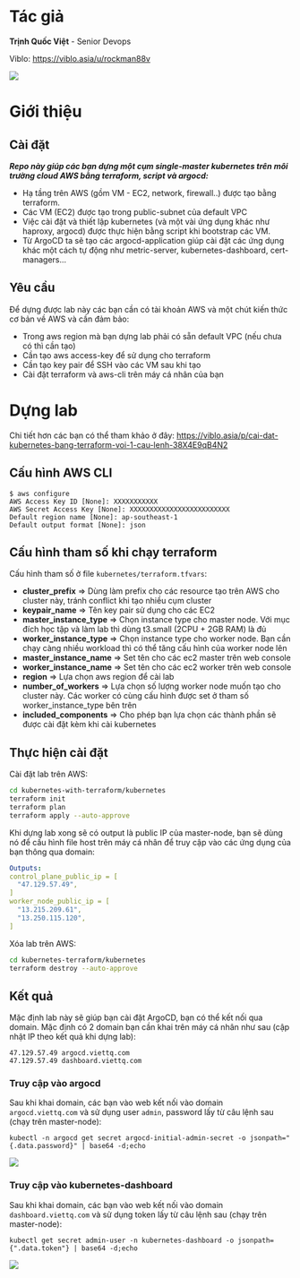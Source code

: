 # Tác giả
**Trịnh Quốc Việt** - Senior Devops

Viblo: https://viblo.asia/u/rockman88v

![](https://i.upanh.org/2024/02/14/VietTQ180x1807f55513fe356686e.png)

# Giới thiệu
## Cài đặt
***Repo này giúp các bạn dựng một cụm single-master kubernetes trên môi trường cloud AWS bằng terraform, script và argocd:***
- Hạ tầng trên AWS (gồm VM - EC2, network, firewall..) được tạo bằng terraform.
- Các VM (EC2) được tạo trong public-subnet của default VPC
- Việc cài đặt và thiết lập kubernetes (và một vài ứng dụng khác như haproxy, argocd) được thực hiện bằng script khi bootstrap các VM.
- Từ ArgoCD ta sẽ tạo các argocd-application giúp cài đặt các ứng dụng khác một cách tự động như metric-server, kubernetes-dashboard, cert-managers...
## Yêu cầu
Để dựng được lab này các bạn cần có tài khoản AWS và một chút kiến thức cơ bản về AWS và cần đảm bảo:
- Trong aws region mà bạn dựng lab phải có sẵn default VPC (nếu chưa có thì cần tạo)
- Cần tạo aws access-key để sử dụng cho terraform
- Cần tạo key pair để SSH vào các VM sau khi tạo
- Cài đặt terraform và aws-cli trên máy cá nhân của bạn

# Dựng lab
Chi tiết hơn các bạn có thể tham khảo ở đây:
https://viblo.asia/p/cai-dat-kubernetes-bang-terraform-voi-1-cau-lenh-38X4E9qB4N2
## Cấu hình AWS CLI	
```
$ aws configure
AWS Access Key ID [None]: XXXXXXXXXXX
AWS Secret Access Key [None]: XXXXXXXXXXXXXXXXXXXXXXXXX
Default region name [None]: ap-southeast-1
Default output format [None]: json
```
## Cấu hình tham số khi chạy terraform
Cấu hình tham số ở file `kubernetes/terraform.tfvars`:
- **cluster_prefix** => Dùng làm prefix cho các resource tạo trên AWS cho cluster này, tránh conflict khi tạo nhiều cụm cluster
- **keypair_name** => Tên key pair sử dụng cho các EC2
- **master_instance_type** => Chọn instance type cho master node. Với mục đích học tập và làm lab thì dùng t3.small (2CPU + 2GB RAM) là đủ
- **worker_instance_type** => Chọn instance type cho worker node. Bạn cần chạy càng nhiều workload thì có thể tăng cấu hình của worker node lên
- **master_instance_name** => Set tên cho các ec2 master trên web console
- **worker_instance_name** => Set tên cho các ec2 worker trên web console
- **region** => Lựa chọn aws region để cài lab
- **number_of_workers** => Lựa chọn số lượng worker node muốn tạo cho cluster này. Các worker có cùng cấu hình được set ở tham số worker_instance_type bên trên
- **included_components** => Cho phép bạn lựa chọn các thành phần sẽ được cài đặt kèm khi cài kubernetes
## Thực hiện cài đặt
Cài đặt lab trên AWS:
````bash
cd kubernetes-with-terraform/kubernetes
terraform init
terraform plan
terraform apply --auto-approve
````
Khi dựng lab xong sẽ có output là public IP của master-node, bạn sẽ dùng nó để cấu hình file host trên máy cá nhân để truy cập vào các ứng dụng của bạn thông qua domain:
````yaml
Outputs:
control_plane_public_ip = [
  "47.129.57.49",
]
worker_node_public_ip = [
  "13.215.209.61",
  "13.250.115.120",
]
````

Xóa lab trên AWS:
````bash
cd kubernetes-terraform/kubernetes
terraform destroy --auto-approve
````
## Kết quả

Mặc định lab này sẽ giúp bạn cài đặt ArgoCD, bạn có thể kết nối qua domain. Mặc định có 2 domain bạn cần khai trên máy cá nhân như sau (cập nhật IP theo kết quả khi dựng lab):
````
47.129.57.49 argocd.viettq.com
47.129.57.49 dashboard.viettq.com
````
### Truy cập vào argocd
Sau khi khai domain, các bạn vào web kết nối vào domain `argocd.viettq.com` và sử dụng user `admin`, password lấy từ câu lệnh sau (chạy trên master-node):
````
kubectl -n argocd get secret argocd-initial-admin-secret -o jsonpath="{.data.password}" | base64 -d;echo
````
![](https://images.viblo.asia/a411d4ac-ef05-4a8c-b24c-189599c1e51f.png)
### Truy cập vào kubernetes-dashboard
Sau khi khai domain, các bạn vào web kết nối vào domain `dashboard.viettq.com` và sử dụng token lấy từ câu lệnh sau (chạy trên master-node):
````
kubectl get secret admin-user -n kubernetes-dashboard -o jsonpath={".data.token"} | base64 -d;echo
````
![](https://images.viblo.asia/b926baa5-ca15-40f7-b11a-c0855d3e01c2.png)
